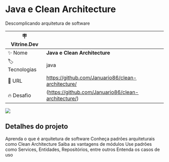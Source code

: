 # Java e Clean Architecture
Descomplicando arquitetura de software

| :placard: Vitrine.Dev |     |
| -------------  | --- |
| :sparkles: Nome        | **Java e Clean Architecture**
| :label: Tecnologias | java
| :rocket: URL         | https://github.com/Januario86/clean-architecture/
| :fire: Desafio     | (https://github.com/Januario86/clean-architecture/)

<!-- Inserir imagem com a #vitrinedev ao final do link -->
![](https://www.alura.com.br/assets/api/cursos/java-clean-architecture.svg#vitrinedev)


## Detalhes do projeto

Aprenda o que é arquitetura de software
Conheça padrões arquiteturais como Clean Architecture
Saiba as vantagens de módulos
Use padrões como Services, Entidades, Repositórios, entre outros
Entenda os casos de uso
